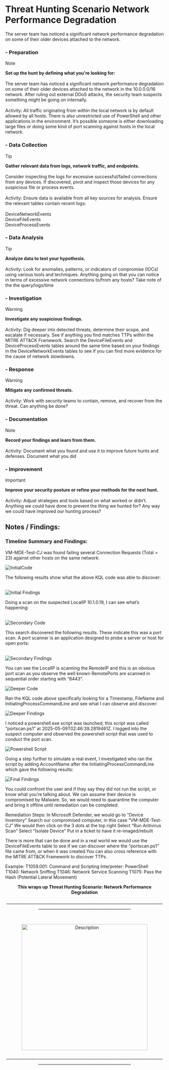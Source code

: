 # Threat Hunting Scenario Network Performance Degradation
The server team has noticed a significant network performance degradation on some of their older devices attached to the network.

### - Preparation
> [!NOTE]
> <strong>Set up the hunt by defining what you're looking for:</strong><BR><BR>
The server team has noticed a significant network performance degradation on some of their older devices attached to the network in the 10.0.0.0/16 network. After ruling out external DDoS attacks, the security team suspects something might be going on internally.<BR><BR>
Activity: All traffic originating from within the local network is by default allowed by all hosts. There is also unrestricted use of PowerShell and other applications in the environment. It’s possible someone is either downloading large files or doing some kind of port scanning against hosts in the local network.
### - Data Collection
> [!TIP]
> <strong>Gather relevant data from logs, network traffic, and endpoints.</strong><BR><BR>
Consider inspecting the logs for excessive successful/failed connections from any devices.  If discovered, pivot and inspect those devices for any suspicious file or process events.<BR><BR>
Activity: Ensure data is available from all key sources for analysis.
Ensure the relevant tables contain recent logs:<br><br>
DeviceNetworkEvents<BR>
DeviceFileEvents<BR>
DeviceProcessEvents

### - Data Analysis
> [!TIP]
> <strong>Analyze data to test your hypothesis.</strong><BR><BR>
Activity: Look for anomalies, patterns, or indicators of compromise (IOCs) using various tools and techniques.
Anything going on that you can notice in terms of excessive network connections to/from any hosts? Take note of the the query/logs/time
### - Investigation
> [!WARNING]
> <strong>Investigate any suspicious findings.</strong><BR><BR>
Activity: Dig deeper into detected threats, determine their scope, and escalate if necessary. See if anything you find matches TTPs within the MITRE ATT&CK Framework.
Search the DeviceFileEvents and DeviceProcessEvents tables around the same time based on your findings in the DeviceNetworkEvents tables to see if you can find more evidence for the cause of network slowdowns.
### - Response
> [!WARNING]
> <strong>Mitigate any confirmed threats.</strong><BR><BR>
Activity: Work with security teams to contain, remove, and recover from the threat.
Can anything be done?
### - Documentation
> [!NOTE]
> <strong>Record your findings and learn from them.</strong><BR><BR>
Activity: Document what you found and use it to improve future hunts and defenses.
Document what you did
### - Improvement
> [!IMPORTANT]
> <strong>Improve your security posture or refine your methods for the next hunt.</strong><BR><BR>
Activity: Adjust strategies and tools based on what worked or didn’t.
Anything we could have done to prevent the thing we hunted for? Any way we could have improved our hunting process?

## Notes / Findings:

### Timeline Summary and Findings:

VM-MDE-Test-CJ was found failing several Connection Requests (Total = 23) against other hosts on the same network:

![InitialCode](https://github.com/user-attachments/assets/0a2f2dc5-d91d-47bd-bb13-6c048acf93aa)

The following results show what the above KQL code was able to discover:<BR><BR>

![Initial Findings](https://github.com/user-attachments/assets/53db6895-d85b-4f19-9438-87470aca1d9f)

Doing a scan on the suspected LocalIP 10.1.0.19, I can see what’s happening:<BR><BR>

![Secondary Code](https://github.com/user-attachments/assets/686be94d-eab1-4547-9f52-2af22176f8bd)

This search discovered the following results. These indicate this was a port scan. A port scanner is an application designed to probe a server or host for open ports:<BR><BR>

![Secondary Findings](https://github.com/user-attachments/assets/63ef13ce-f7ce-44fb-979a-564f4e9cb0c4)

You can see the LocalIP is scanning the RemoteIP and this is an obvious port scan as you observe the well known RemotePorts are scanned in sequential order starting with “8443”.

![Deeper Code](https://github.com/user-attachments/assets/e4834ce4-b537-42c9-851e-6322a629925d)

Ran the KQL code above specifically looking for a Timestamp, FileName and InitiatingProcessCommandLine and see what I can observe and discover:

![Deeper Findings](https://github.com/user-attachments/assets/fbc3887a-f50c-4841-921f-abe23eb8fd3c)

I noticed a powershell.exe script was launched, this script was called “portscan.ps1” at 2025-05-09T02:46:39.2819461Z. I logged into the suspect computer and observed the powershell script that was used to conduct the port scan.

![Powershell Script](https://github.com/user-attachments/assets/0dcaa81f-7441-4ec0-8c18-5c15770d56e7)

Going a step further to simulate a real event, I investigated who ran the script by adding AccountName after the InitiatingProcessCommandLine which gave the following results:

![Final Findings](https://github.com/user-attachments/assets/943f4759-bb57-42e9-a2f4-a4c3def1ba12)

You could confront the user and if they say they did not run the script, or know what you’re talking about. We can assume their device is compromised by Malware. So, we would need to quarantine the computer and bring it offline until remediation can be completed.

Remediation Steps:
In Microsoft Defender, we would go to “Device Inventory” 
Search our compromised computer, in this case “VM-MDE-Test-CJ” 
We would then click on the 3 dots at the top right
Select “Run Antivirus Scan”
Select “Isolate Device”
Put in a ticket to have it re-imaged/rebuilt

There is more that can be done and in a real world we would use the DeviceFileEvents table to see if we can discover where the “portscan.ps1” file came from, or when it was created.You can also cross reference with the MITRE ATT&CK Framework to discover TTPs.

Example:
T1059.001: Command and Scripting Interpreter: PowerShell
T1040: Network Sniffing
T1046: Network Service Scanning
T1075: Pass the Hash (Potential Lateral Movement)

<p align="center">
  <strong>This wraps up Threat Hunting Scenario: Network Performance Degradation</strong>
</p>

<p align="center">
____________________________________________________________________________________________________________________________
</p><BR>
<p align="center">
  <img src="https://github.com/user-attachments/assets/1d130215-59d9-4e38-978c-87f024ce3604" alt="Description" width="400"/>
</p>
<p align="center">
____________________________________________________________________________________________________________________________
</p>
